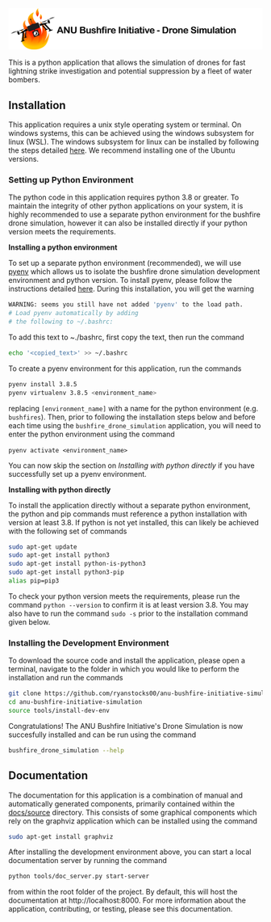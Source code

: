 [![ANU Bushfire Initiative Drone Logo](docs/source/drone_simulation_logo_with_title.png)](https://github.com/ryanstocks00/anu-bushfire-initiative-simulation)

This is a python application that allows the simulation of drones for fast lightning strike investigation and potential suppression by a fleet of water bombers.

## Installation

This application requires a unix style operating system or terminal. On windows systems, this can be achieved using the windows subsystem for linux (WSL). The windows subsystem for linux can be installed by following the steps detailed [here](https://docs.microsoft.com/en-us/windows/wsl/install-win10). We recommend installing one of the Ubuntu versions.

### Setting up Python Environment

The python code in this application requires python 3.8 or greater. To maintain the integrity of other python applications on your system, it is highly recommended to use a separate python environment for the bushfire drone simulation, however it can also be installed directly if your python version meets the requirements.

__Installing a python environment__

To set up a separate python environment (recommended), we will use [pyenv](https://github.com/pyenv/pyenv) which allows us to isolate the bushfire drone simulation development environment and python version. To install pyenv, please follow the instructions detailed [here](https://realpython.com/intro-to-pyenv/). During this installation, you will get the warning

```bash
WARNING: seems you still have not added 'pyenv' to the load path.
# Load pyenv automatically by adding
# the following to ~/.bashrc:
```

To add this text to ~./bashrc, first copy the text, then run the command

```bash
echo '<copied_text>' >> ~/.bashrc
```

To create a pyenv environment for this application, run the commands

```bash
pyenv install 3.8.5
pyenv virtualenv 3.8.5 <environment_name>
```

replacing ```[environment_name]``` with a name for the python environment (e.g. ```bushfires```). Then, prior to following the installation steps below and before each time using the ```bushfire_drone_simulation``` application, you will need to enter the python environment using the command

```pyenv activate <environment_name>```

You can now skip the section on *Installing with python directly* if you have successfully set up a pyenv environment.

__Installing with python directly__

To install the application directly without a separate python environment, the python and pip commands must reference a python installation with version at least 3.8. If python is not yet installed, this can likely be achieved with the following set of commands

```bash
sudo apt-get update
sudo apt-get install python3
sudo apt-get install python-is-python3
sudo apt-get install python3-pip
alias pip=pip3
```

To check your python version meets the requirements, please run the command ```python --version``` to confirm it is at least version 3.8. You may also have to run the command ```sudo -s``` prior to the installation command given below.

### Installing the Development Environment

To download the source code and install the application, please open a terminal, navigate to the folder in which you would like to perform the installation and run the commands

```bash
git clone https://github.com/ryanstocks00/anu-bushfire-initiative-simulation
cd anu-bushfire-initiative-simulation
source tools/install-dev-env
```

Congratulations! The ANU Bushfire Initiative's Drone Simulation is now succesfully installed and can be run using the command

```bash
bushfire_drone_simulation --help
```

## Documentation

The documentation for this application is a combination of manual and automatically generated components, primarily contained within the [docs/source](docs/source) directory. This consists of some graphical components which rely on the graphviz application which can be installed using the command

```bash
sudo apt-get install graphviz
```

After installing the development environment above, you can start a local documentation server by running the command

```bash
python tools/doc_server.py start-server
```

from within the root folder of the project. By default, this will host the documentation at http://localhost:8000. For more information about the application, contributing, or testing, please see this documentation.
